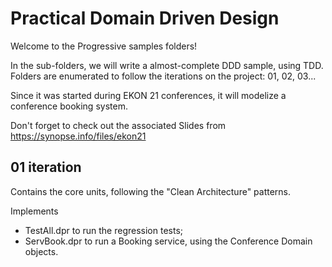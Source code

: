 
  Practical Domain Driven Design
 ================================
 
Welcome to the Progressive samples folders!
  
In the sub-folders, we will write a almost-complete DDD sample, using TDD.
Folders are enumerated to follow the iterations on the project: 01, 02, 03...
  
Since it was started during EKON 21 conferences, it will modelize a conference booking system.

Don't forget to check out the associated Slides from https://synopse.info/files/ekon21


01 iteration
------------

Contains the core units, following the "Clean Architecture" patterns.

Implements 
  * TestAll.dpr to run the regression tests;
  * ServBook.dpr to run a Booking service, using the Conference Domain objects.
  
